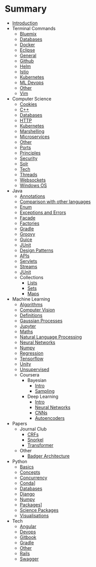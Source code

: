 # Summary

* [Introduction](README.md)
* Terminal Commands
	* [Bluemix](commands/bluemix-commands.md)
	* [Databases](commands/db.md)
	* [Docker](commands/docker-commands.md)
	* [Eclipse](commands/eclipse-commands.md)
	* [General](commands/general-commands.md)
	* [Github](commands/github-commands.md)
	* [Helm](commands/helm-commands.md)
	* [Istio](commands/istio-commands.md)
	* [Kubernetes](commands/kubernetes-commands.md)
	* [ML Devops](commands/ml-devops.md)
	* [Other](commands/other.md)
	* [Vim](commands/vim-commands.md)
* Computer Science
	* [Cookies](compsci/cookies.md)
	* [C++](compsci/cpp.md)
	* [Databases](compsci/database-tech.md)
	* [HTTP](compsci/http.md)
	* [Kubernetes](compsci/kubernetes.md)
	* [Marshelling](compsci/marshelling.md)
	* [Microservices](compsci/microservices.md)
	* [Other](compsci/other.md)
	* [Ports](compsci/ports.md)
	* [Principles](compsci/principles.md)
	* [Security](compsci/security.md)
	* [Solr](compsci/solr.md)
	* [Tech](compsci/tech.md)
	* [Threads](compsci/threads.md)
	* [Websockets](compsci/websockets.md)
	* [Windows OS](compsci/windows.md)
* Java
	* [Annotations](java/annotations.md)
	* [Comparison with other languages](java/compare.md)
	* [Enum](java/enum.md)
	* [Exceptions and Errors](java/Exceptions-and-errors.md)
	* [Facade](java/facade.md)
	* [Factories](java/factories.md)
	* [Gradle](java/gradle.md)
	* [Groovy](java/groovy.md)
	* [Guice](java/guice.md)
	* [JUnit](java/junit.md)
	* [Design Patterns](java/design-patterns.md)
	* [APIs](java/apis.md)
	* [Servlets](java/servlets.md)
	* [Streams](java/streams.md)
	* [JUnit](java/junit.md)
	* Collections
		* [Lists](java/lists.md)
		* [Sets](java/sets.md)
		* [Maps](java/maps.md)
* Machine Learning
	* [Algorithms](ml/ml.md)
	* [Computer Vision](ml/computer_vision.md)
	* [Definitions](ml/definitions.md)
	* [Gaussian Processes](ml/gaussian-processes.md)
	* [Jupyter](ml/jupyter.md)
	* [Maths](ml/maths.md)
	* [Natural Language Processing](ml/nlp.md)
	* [Neural Networks](ml/nns.md)
	* [Numpy](ml/numpy.md)
	* [Regression](ml/regression.md)
	* [Tensorflow](ml/tensorflow.md)
	* [Unity](ml/unity.md)
	* [Unsupervised](ml/unsupervised.md)
	* Coursera
		* Bayesian
			* [Intro](ml/coursera/bayesian/week-1-intro.md)
			* [Sampling](ml/coursera/bayesian/week-4-sampling.md)
		* Deep Learning
			* [Intro](ml/coursera/deep-learning/week-1-intro.md)
			* [Neural Networks](ml/coursera/deep-learning/week-2-nns.md)
			* [CNNs](ml/coursera/deep-learning/week-3-cnns.md)
			* [Autoencoders](ml/coursera/deep-learning/week-4-cnns.md)
* Papers
	* Journal Club
		* [CRFs](papers/journal-club/crfs.md)
		* [Snorkel](papers/journal-club/snorkel.md)
		* [Transformer](papers/journal-club/transformer.md)
	* Other
		* [Badger Architecture](papers/other/badger.md)
* Python
	* [Basics](python/python.md)
	* [Concepts](python/concepts.md)
	* [Concurrency](python.concurrency.md)
	* [Conda](python/conda.md)]
	* [Databases](python/db.md)
	* [Django](python/django.md)
	* [Numpy](ml/numpy.md)
	* [Packages](python/packages.md)]
	* [Science Packages](python/sci-packs.md)
	* [Visualisations](python/visualisations.md)
* Tech
	* [Angular](tech/angular.md)
	* [Devops](tech/devops.md)
	* [Gitbook](tech/gitbook.md)
	* [Gradle](tech/gradle.md)
	* [Other](tech/other-tech.md)
	* [Rails](tech/rails.md)
	* [Swagger](tech/swagger.md)
